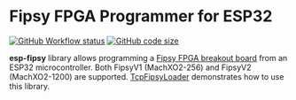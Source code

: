 # Fipsy FPGA Programmer for ESP32

[![GitHub Workflow status](https://img.shields.io/github/actions/workflow/status/yoursunny/esp-fipsy/build.yml?style=flat)](https://github.com/yoursunny/esp-fipsy/actions) [![GitHub code size](https://img.shields.io/github/languages/code-size/yoursunny/esp-fipsy?style=flat)](https://github.com/yoursunny/esp-fipsy)

**esp-fipsy** library allows programming a [Fipsy FPGA breakout board](https://www.fipsyfpga.com/) from an ESP32 microcontroller.
Both FipsyV1 (MachXO2-256) and FipsyV2 (MachXO2-1200) are supported.
[TcpFipsyLoader](examples/TcpFipsyLoader/) demonstrates how to use this library.
